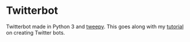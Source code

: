 # Twitterbot

Twitterbot made in Python 3 and [tweepy](http://www.tweepy.org). 
This goes along with my [tutorial](http://blog.mollywhite.net/twitter-bots-pt2/) on creating Twitter bots.
